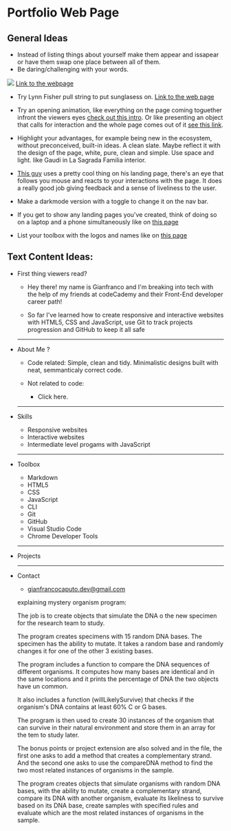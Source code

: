# Portfolio Web Page
## General Ideas
- Instead of listing things about yourself make them appear and issapear or have them swap one place between all of them.
- Be daring/challenging with your words.

![](./resources/images/Screenshot%202022-10-21%20at%2014.45.14.png)
[Link to the webpage](https://lokkeestudios.com/#sourcecode)

- Try Lynn Fisher pull string to put sunglasess on. 
[Link to the web page](https://lynnandtonic.com/archive/2020/)

- Try an opening animation, like everything on the page coming toguether infront the viewers eyes [check out this intro](https://brittanychiang.com). Or like presenting an object that calls for interaction and the whole page comes out of it [see this link](https://www.legworkstudio.com).

- Highlight your advantages, for example being new in the ecosystem, without preconceived, built-in ideas. A clean slate. Maybe reflect it with the design of the page, white, pure, clean and simple. Use space and light. like Gaudi in La Sagrada Familia interior. 

- [This guy](https://www.seanhalpin.design) uses a pretty cool thing on his landing page, there's an eye that follows you mouse and reacts to your interactions with the page. It does a really good job giving feedback and a sense of liveliness to the user. 

- Make a darkmode version with a toggle to change it on the nav bar. 

- If you get to show any landing pages you've created, think of doing so on a laptop and a phone simultaneously like on [this page](https://danspratling.dev)

- List your toolbox with the logos and names like on [this page](https://anniebombanie.com)

## Text Content Ideas:

- First thing viewers read? 
    - Hey there! my name is Gianfranco and I'm breaking into tech with the help of my friends at codeCademy and their Front-End developer career path! 

    - So far I've learned how to create responsive and interactive websites with HTML5, CSS and JavaScript, use Git to track projects progression and GitHub to keep it all safe 

   ---    
- About Me ? 
    - Code related: Simple, clean and tidy. Minimalistic designs built with neat, semmanticaly correct code. 
        
    - Not related to code:
        - Click here.

   ---
- Skills
    - Responsive websites
    - Interactive websites
    - Intermediate level progams with JavaScript
   ---
- Toolbox
    - Markdown
    - HTML5
    - CSS
    - JavaScript
    - CLI
    - Git
    - GitHub
    - Visual Studio Code
    - Chrome Developer Tools 
   --- 
- Projects

   ---
- Contact
    - gianfrancocaputo.dev@gmail.com



    explaining mystery organism program:

    The job is to create objects that simulate the DNA o the new specimen for the research team to study. 

    The program creates specimens with 15 random DNA bases.
    The specimen has the ability to mutate. It takes a random base and randomly changes it for one of the other 3 existing bases. 

    The program includes a function to compare the DNA sequences of different organisms. It computes how many bases are identical and in the same locations and it prints the percentage of DNA the two objects have un common.

    It also includes a function (willLikelySurvive) that checks if the organism's DNA contains at least 60% C or G bases. 

    The program is then used to create 30 instances of the organism that can survive in their natural environment and store them in an array for the tem to study later. 

    The bonus points or project extension are also solved and in the file, the first one asks to add a method that creates a complementary strand. And the second one asks to use the compareDNA method to find the two most related instances of organisms in the sample.

    The program creates objects that simulate organisms with random DNA bases, with the ability to mutate, create a complementary strand, compare its DNA with another organism, evaluate its likeliness to survive based on its DNA base, create samples with specified rules and evaluate which are the most related instances of organisms in the sample.